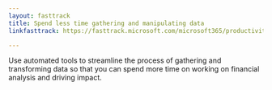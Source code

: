 ```yaml
---
layout: fasttrack
title: Spend less time gathering and manipulating data
linkfasttrack: https://fasttrack.microsoft.com/microsoft365/productivitylibrary/Spend-less-time-gathering-and-manipulating-data 

---
```

Use automated tools to streamline the process of gathering and transforming data so that you can spend more time on working on financial analysis and driving impact.